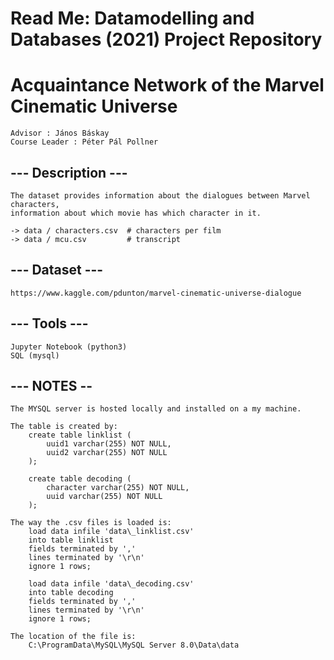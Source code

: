 # Read Me: Datamodelling and Databases (2021) Project Repository
# Acquaintance Network of the Marvel Cinematic Universe

    Advisor : János Báskay
    Course Leader : Péter Pál Pollner

## --- Description ---

    The dataset provides information about the dialogues between Marvel characters,
    information about which movie has which character in it.

    -> data / characters.csv  # characters per film
    -> data / mcu.csv         # transcript
 
## --- Dataset ---

    https://www.kaggle.com/pdunton/marvel-cinematic-universe-dialogue


## --- Tools ---

    Jupyter Notebook (python3)
    SQL (mysql)


## --- NOTES --

    The MYSQL server is hosted locally and installed on a my machine.

    The table is created by:
        create table linklist (
            uuid1 varchar(255) NOT NULL,
            uuid2 varchar(255) NOT NULL
        );

        create table decoding (
            character varchar(255) NOT NULL,
            uuid varchar(255) NOT NULL
        );

    The way the .csv files is loaded is:
        load data infile 'data\_linklist.csv'
        into table linklist
        fields terminated by ','
        lines terminated by '\r\n'
        ignore 1 rows;

        load data infile 'data\_decoding.csv'
        into table decoding
        fields terminated by ','
        lines terminated by '\r\n'
        ignore 1 rows;
    
    The location of the file is:
        C:\ProgramData\MySQL\MySQL Server 8.0\Data\data